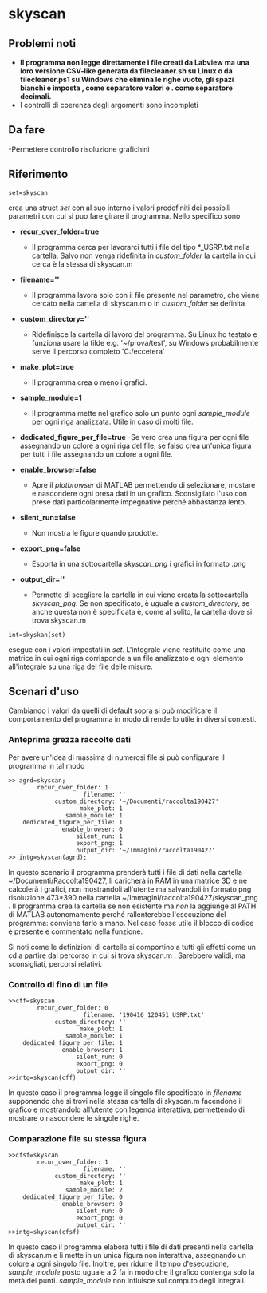 # skyscan

## Problemi noti

- **Il programma non legge direttamente i file creati da Labview ma una loro versione CSV-like generata da filecleaner.sh su Linux o da filecleaner.ps1 su Windows che elimina le righe vuote, gli spazi bianchi e imposta , come separatore valori e . come separatore decimali.**
- I controlli di coerenza degli argomenti sono incompleti

## Da fare
-Permettere controllo risoluzione grafichini

## Riferimento
```
set=skyscan
```
crea una struct *set* con al suo interno i valori predefiniti dei possibili parametri con cui si puo fare girare il programma. Nello specifico sono
- **recur_over_folder=true**
	- Il programma cerca per lavorarci tutti i file del tipo *_USRP.txt nella cartella. Salvo non venga ridefinita in *custom_folder* la cartella in cui cerca è la stessa di skyscan.m
- **filename=''**
	- Il programma lavora solo con il file presente nel parametro, che viene cercato nella cartella di skyscan.m o in *custom_folder* se definita
- **custom_directory=''**
	- Ridefinisce la cartella di lavoro del programma. Su Linux ho testato e funziona usare la tilde e.g. '~/prova/test', su Windows probabilmente serve il percorso completo 'C:/eccetera'
	
- **make_plot=true**
	- Il programma crea o meno i grafici.
- **sample_module=1**
	- Il programma mette nel grafico solo un punto ogni *sample_module* per ogni riga analizzata. Utile in caso di molti file.
- **dedicated_figure_per_file=true**
	-Se vero crea una figura per ogni file assegnando un colore a ogni riga del file, se falso crea un'unica figura per tutti i file assegnando un colore a ogni file.
- **enable_browser=false**
	- Apre il *plotbrowser* di MATLAB permettendo di selezionare, mostare e nascondere ogni presa dati in un grafico. Sconsigliato l'uso con prese dati particolarmente impegnative perché abbastanza lento.
- **silent_run=false**
	- Non mostra le figure quando prodotte.
- **export_png=false**
	- Esporta in una sottocartella *skyscan_png* i grafici in formato .png 
- **output_dir=''**
	- Permette di scegliere la cartella in cui viene creata la sottocartella *skyscan_png*. Se non specificato, è uguale a *custom_directory*, se anche questa non è specificata è, come al solito, la cartella dove si trova skyscan.m

```
int=skyskan(set)
```
esegue con i valori impostati in *set*. L'integrale viene restituito come una matrice in cui ogni riga corrisponde a un file analizzato e ogni elemento all'integrale su una riga del file delle misure.

## Scenari d'uso
Cambiando i valori da quelli di default sopra si può modificare il comportamento del programma in modo di renderlo utile in diversi contesti.
### Anteprima grezza raccolte dati
Per avere un'idea di massima di numerosi file si può configurare il programma in tal modo

```
>> agrd=skyscan;
	    recur_over_folder: 1
                     filename: ''
             custom_directory: '~/Documenti/raccolta190427'
                    make_plot: 1
                sample_module: 1
    dedicated_figure_per_file: 1
               enable_browser: 0
                   silent_run: 1
                   export_png: 1
                   output_dir: '~/Immagini/raccolta190427'
>> intg=skyscan(agrd);

```
In questo scenario il programma prenderà tutti i file di dati nella cartella ~/Documenti/Raccolta190427, li caricherà in RAM in una matrice 3D e ne calcolerà i grafici, non mostrandoli all'utente ma salvandoli in formato png risoluzione 473*390 nella cartella ~/Immagini/raccolta190427/skyscan_png . Il programma crea la cartella se non esistente ma *non* la aggiunge al PATH di MATLAB autonomamente perché rallenterebbe l'esecuzione del programma: conviene farlo a mano. Nel caso fosse utile il blocco di codice è presente e commentato nella funzione.

Si noti come le definizioni di cartelle si comportino a tutti gli effetti come un cd a partire dal percorso in cui si trova skyscan.m . Sarebbero validi, ma sconsigliati, percorsi relativi.

### Controllo di fino di un file

```
>>cff=skyscan
	    recur_over_folder: 0
                     filename: '190416_120451_USRP.txt'
             custom_directory: ''
                    make_plot: 1
                sample_module: 1
    dedicated_figure_per_file: 1
               enable_browser: 1
                   silent_run: 0
                   export_png: 0
                   output_dir: ''
>>intg=skyscan(cff)
```
In questo caso il programma legge il singolo file specificato in *filename* supponendo che si trovi nella stessa cartella di skyscan.m facendone il grafico e mostrandolo all'utente con legenda interattiva, permettendo di mostrare o nascondere le singole righe.

### Comparazione file su stessa figura
```
>>cfsf=skyscan
	    recur_over_folder: 1
                     filename: ''
             custom_directory: ''
                    make_plot: 1
                sample_module: 2
    dedicated_figure_per_file: 0
               enable_browser: 0
                   silent_run: 0
                   export_png: 0
                   output_dir: ''
>>intg=skyscan(cfsf)
```
In questo caso il programma elabora tutti i file di dati presenti nella cartella di skyscan.m e li mette in un unica figura non interattiva, assegnando un colore a ogni singolo file. Inoltre, per ridurre il tempo d'esecuzione, *sample_module* posto uguale a 2 fa in modo che il grafico contenga solo la metà dei punti. *sample_module* non influisce sul computo degli integrali.
